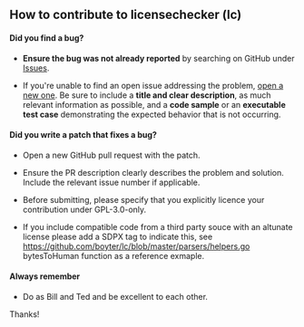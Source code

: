 ## How to contribute to licensechecker (lc)

#### **Did you find a bug?**

* **Ensure the bug was not already reported** by searching on GitHub under [Issues](https://github.com/boyter/lc/issues).

* If you're unable to find an open issue addressing the problem, [open a new one](https://github.com/boyter/lc/issues/new). Be sure to include a **title and clear description**, as much relevant information as possible, and a **code sample** or an **executable test case** demonstrating the expected behavior that is not occurring.

#### **Did you write a patch that fixes a bug?**

* Open a new GitHub pull request with the patch.

* Ensure the PR description clearly describes the problem and solution. Include the relevant issue number if applicable.

* Before submitting, please specify that you explicitly licence your contribution under GPL-3.0-only.

* If you include compatible code from a third party souce with an altunate license please add a SDPX tag to indicate this, see https://github.com/boyter/lc/blob/master/parsers/helpers.go bytesToHuman function as a reference exmaple.


#### **Always remember**

* Do as Bill and Ted and be excellent to each other.

Thanks!
